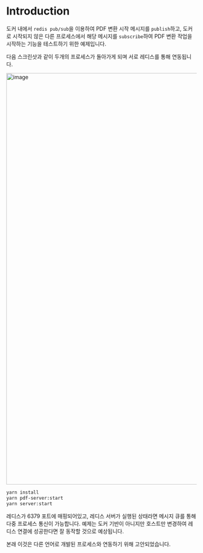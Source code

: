# Introduction

도커 내에서 `redis pub/sub`을 이용하여 PDF 변환 시작 메시지를 `publish`하고, 도커로 시작되지 않은 다른 프로세스에서 해당 메시지를 `subscribe`하여 PDF 변환 작업을 시작하는 기능을 테스트하기 위한 예제입니다.

다음 스크린샷과 같이 두개의 프로세스가 돌아가게 되며 서로 레디스를 통해 연동됩니다.

<img width="1088" alt="image" src="https://user-images.githubusercontent.com/13586185/179341934-bbae59f7-45ed-4e0c-ab53-cc51c43c1522.png">

```bash
yarn install
yarn pdf-server:start
yarn server:start
```

레디스가 6379 포트에 매핑되어있고, 레디스 서버가 실행된 상태라면 메시지 큐를 통해 다중 프로세스 통신이 가능합니다. 예제는 도커 기반이 아니지만 호스트만 변경하여 레디스 연결에 성공한다면 잘 동작할 것으로 예상됩니다.

본래 이것은 다른 언어로 개발된 프로세스와 연동하기 위해 고안되었습니다.
